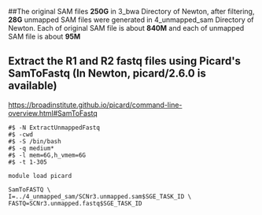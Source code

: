 ##The original SAM files **250G** in 3_bwa Directory of Newton, after filtering, **28G** unmapped SAM files were generated in 4_unmapped_sam Directory of Newton. Each of original SAM file is about **840M** and each of unmapped SAM file is about **95M** 

## Extract the R1 and R2 fastq files using Picard's SamToFastq (In Newton, picard/2.6.0 is available)
https://broadinstitute.github.io/picard/command-line-overview.html#SamToFastq


```
#$ -N ExtractUnmappedFastq
#$ -cwd
#$ -S /bin/bash
#$ -q medium*
#$ -l mem=6G,h_vmem=6G
#$ -t 1-305

module load picard

SamToFASTQ \
I=../4_unmapped_sam/SCNr3.unmapped.sam$SGE_TASK_ID \
FASTQ=SCNr3.unmapped.fastq$SGE_TASK_ID     
     


     

